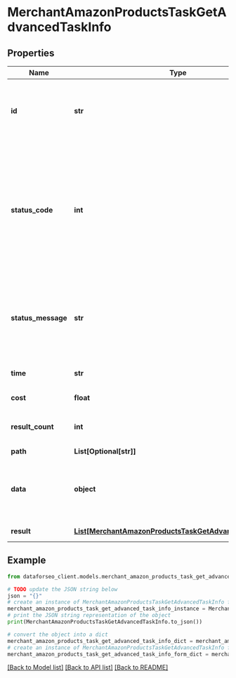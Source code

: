 # MerchantAmazonProductsTaskGetAdvancedTaskInfo


## Properties

Name | Type | Description | Notes
------------ | ------------- | ------------- | -------------
**id** | **str** | task identifier unique task identifier in our system in the UUID format | [optional] 
**status_code** | **int** | status code of the task generated by DataForSEO, can be within the following range: 10000-60000 you can find the full list of the response codes here | [optional] 
**status_message** | **str** | informational message of the task you can find the full list of general informational messages here | [optional] 
**time** | **str** | execution time, seconds | [optional] 
**cost** | **float** | total tasks cost, USD | [optional] 
**result_count** | **int** | number of elements in the result array | [optional] 
**path** | **List[Optional[str]]** | URL path | [optional] 
**data** | **object** | contains the same parameters that you specified in the POST request | [optional] 
**result** | [**List[MerchantAmazonProductsTaskGetAdvancedResultInfo]**](MerchantAmazonProductsTaskGetAdvancedResultInfo.md) | array of results | [optional] 

## Example

```python
from dataforseo_client.models.merchant_amazon_products_task_get_advanced_task_info import MerchantAmazonProductsTaskGetAdvancedTaskInfo

# TODO update the JSON string below
json = "{}"
# create an instance of MerchantAmazonProductsTaskGetAdvancedTaskInfo from a JSON string
merchant_amazon_products_task_get_advanced_task_info_instance = MerchantAmazonProductsTaskGetAdvancedTaskInfo.from_json(json)
# print the JSON string representation of the object
print(MerchantAmazonProductsTaskGetAdvancedTaskInfo.to_json())

# convert the object into a dict
merchant_amazon_products_task_get_advanced_task_info_dict = merchant_amazon_products_task_get_advanced_task_info_instance.to_dict()
# create an instance of MerchantAmazonProductsTaskGetAdvancedTaskInfo from a dict
merchant_amazon_products_task_get_advanced_task_info_form_dict = merchant_amazon_products_task_get_advanced_task_info.from_dict(merchant_amazon_products_task_get_advanced_task_info_dict)
```
[[Back to Model list]](../README.md#documentation-for-models) [[Back to API list]](../README.md#documentation-for-api-endpoints) [[Back to README]](../README.md)


